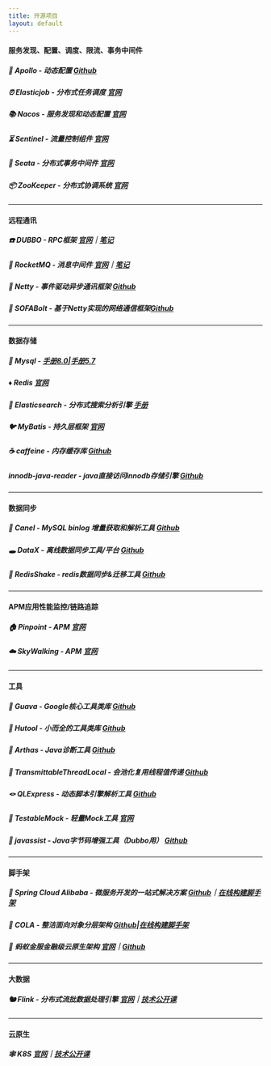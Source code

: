 ```yaml
---
title: 开源项目
layout: default
---
```


#### 服务发现、配置、调度、限流、事务中间件
##### 🍍 Apollo - 动态配置 [Github](https://github.com/ctripcorp/apollo)
##### ⏰ Elasticjob - 分布式任务调度 [官网](http://shardingsphere.apache.org/elasticjob/index_zh.html)
##### 📚 Nacos - 服务发现和动态配置 [官网](https://nacos.io/zh-cn/index.html)
##### ⏳ Sentinel - 流量控制组件 [官网](https://sentinelguard.io/zh-cn/)
##### 🔗 Seata - 分布式事务中间件 [官网](https://seata.io/zh-cn/)
##### 📦 ZooKeeper - 分布式协调系统 [官网](https://zookeeper.apache.org/)
------
#### 远程通讯
##### ☎️ DUBBO - RPC框架 [官网](https://dubbo.apache.org/)｜[笔记](https://wesleyone.github.io/dubboCake/)
##### 🚀 RocketMQ - 消息中间件 [官网](http://rocketmq.apache.org/)｜[笔记](https://wesleyone.github.io/rocketmqCake/)
##### 🦋 Netty - 事件驱动异步通讯框架 [Github](https://github.com/netty/netty)
##### 🐜 SOFABolt - 基于Netty实现的网络通信框架[Github](https://github.com/sofastack/sofa-bolt)
------
#### 数据存储
##### 🐬 Mysql - [手册8.0](https://dev.mysql.com/doc/refman/8.0/en/)|[手册5.7](https://dev.mysql.com/doc/refman/5.7/en/)
##### ♦️ Redis [官网](https://redis.io/)
##### 🌻 Elasticsearch - 分布式搜索分析引擎 [手册](https://www.elastic.co/guide/en/elasticsearch/reference/current/index.html)
##### 🐦 MyBatis - 持久层框架 [官网](https://mybatis.org/mybatis-3/zh/index.html)
##### ☕️ caffeine - 内存缓存库 [Github](https://github.com/ben-manes/caffeine)
##### innodb-java-reader - java直接访问innodb存储引擎 [Github](https://github.com/alibaba/innodb-java-reader)
------
#### 数据同步
##### 🐫 Canel - MySQL binlog 增量获取和解析工具 [Github](https://github.com/alibaba/canal)
##### 🕳️ DataX - 离线数据同步工具/平台 [Github](https://github.com/alibaba/DataX)
##### 🧵 RedisShake - redis数据同步&迁移工具 [Github](https://github.com/alibaba/RedisShake)
------
#### APM应用性能监控/链路追踪
##### 🏠 Pinpoint - APM [官网](https://pinpoint-apm.github.io/pinpoint/)
##### ☁️ SkyWalking - APM [官网](http://skywalking.apache.org/)
------
#### 工具
##### 🥁 Guava - Google核心工具类库 [Github](https://github.com/google/guava)
##### 🐯 Hutool - 小而全的工具类库 [Github](https://github.com/looly/hutool)
##### 🔭 Arthas - Java诊断工具 [Github](https://github.com/alibaba/arthas)
##### 🦦 TransmittableThreadLocal - 会池化复用线程值传递 [Github](https://github.com/alibaba/transmittable-thread-local)
##### 🪢 QLExpress - 动态脚本引擎解析工具 [Github](https://github.com/alibaba/QLExpress)
##### 🦢 TestableMock - 轻量Mock工具 [官网](https://alibaba.github.io/testable-mock/#/)
##### 🎵 javassist - Java字节码增强工具（Dubbo用） [Github](https://github.com/jboss-javassist/javassist)
------
#### 脚手架
##### 🍂 Spring Cloud Alibaba - 微服务开发的一站式解决方案 [Github](https://github.com/alibaba/spring-cloud-alibaba)｜[在线构建脚手架](https://start.aliyun.com/bootstrap.html/?userCode=dnuqwh0e&utm_source=dnuqwh0e)
##### 🐨 COLA - 整洁面向对象分层架构 [Github](https://github.com/alibaba/COLA)|[在线构建脚手架](https://start.aliyun.com/bootstrap.html/?userCode=dnuqwh0e&utm_source=dnuqwh0e#!type=maven-project&language=java&architecture=cola)
##### 🐜 蚂蚁金服金融级云原生架构 [官网](https://www.sofastack.tech/)｜[Github](https://github.com/sofastack)
------
#### 大数据
##### 🐿️ Flink - 分布式流批数据处理引擎 [官网](https://flink.apache.org/zh/)｜[技术公开课](https://space.bilibili.com/33807709/channel/index)
------
#### 云原生
##### 🕸️ K8S [官网](https://kubernetes.io/zh/docs/home/)｜[技术公开课](https://developer.aliyun.com/course/1651?userCode=dnuqwh0e&utm_source=dnuqwh0e)
